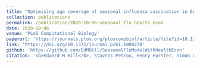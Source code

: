 ```yaml
---
title: "Optimising age coverage of seasonal influenza vaccination in England: A mathematical and health economic evaluation"
collection: publications
permalink: /publication/2020-10-06-seasonal_flu_health_econ
date: 2020-10-06
venue: 'PLoS Computational Biology'
paperurl: 'https://journals.plos.org/ploscompbiol/article/file?id=10.1371/journal.pcbi.1008278&type=printable'
link: 'https://doi.org/10.1371/journal.pcbi.1008278'
github: 'https://github.com/EdMHill/SeasonalFluModelWithHealthEcon'
citation: '<b>Edward M Hill</b>, Stavros Petrou, Henry Forster, Simon de Lusignan, Ivelina Yonova, Matt J. Keeling. (2020). &quot;Optimising age coverage of seasonal influenza vaccination in England: A mathematical and health economic evaluation.&quot; <i>PLoS Computational Biology</i>. <b>16</b>(10): e1008278. doi:10.1371/journal.pcbi.1008278.'
---
```

